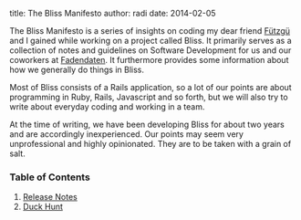 title: The Bliss Manifesto
author: radi
date: 2014-02-05

The Bliss Manifesto is a series of insights on coding my dear friend
[Fützgü](https://github.com/jugglinghobo) and I gained while working on a
project called Bliss. It primarily serves as a collection of notes
and guidelines on Software Development for us and our coworkers at
[Fadendaten](http://www.fadendaten.ch). It furthermore provides some information
about how we generally do things in Bliss.

Most of Bliss consists of a Rails application, so a lot of our points are about
programming in Ruby, Rails, Javascript and so forth, but we will also try to write
about everyday coding and working in a team.

At the time of writing, we have been developing Bliss for about two years and are
accordingly inexperienced. Our points may seem very unprofessional and highly
opinionated. They are to be taken with a grain of salt.

### Table of Contents
1. [Release Notes](/bliss_manifesto/release_notes)
2. [Duck Hunt](/bliss_manifesto/duck_hunt)
<!--
3. [The Chief Operating Officer]()
4. [Use Devise]()
5. [Yes]()
6. [The Felix Combo]()
7. [Levolution]()
8. [Anorexia]()
9. [Migrations]()
-->
